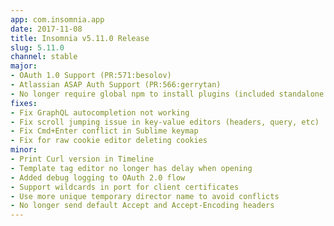 ```yaml
---
app: com.insomnia.app
date: 2017-11-08
title: Insomnia v5.11.0 Release
slug: 5.11.0
channel: stable
major:
- OAuth 1.0 Support (PR:571:besolov)
- Atlassian ASAP Auth Support (PR:566:gerrytan)
- No longer require global npm to install plugins (included standalone Yarn)
fixes:
- Fix GraphQL autocompletion not working
- Fix scroll jumping issue in key-value editors (headers, query, etc)
- Fix Cmd+Enter conflict in Sublime keymap
- Fix for raw cookie editor deleting cookies
minor:
- Print Curl version in Timeline
- Template tag editor no longer has delay when opening
- Added debug logging to OAuth 2.0 flow
- Support wildcards in port for client certificates
- Use more unique temporary director name to avoid conflicts
- No longer send default Accept and Accept-Encoding headers
---
```


